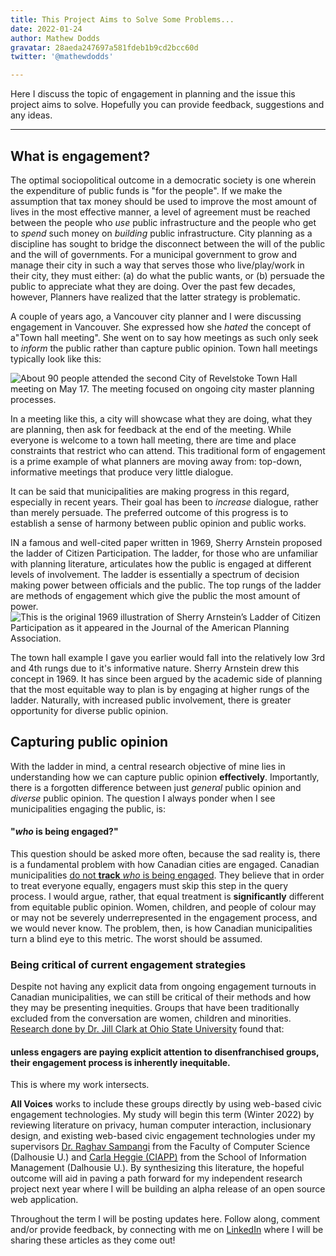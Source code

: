 ```yaml
---
title: This Project Aims to Solve Some Problems...
date: 2022-01-24
author: Mathew Dodds
gravatar: 28aeda247697a581fdeb1b9cd2bcc60d
twitter: '@mathewdodds'

---
```


Here I discuss the topic of engagement in planning and the issue this project aims to solve. Hopefully you can provide feedback, suggestions and any ideas.

---

## What is engagement?

 The optimal sociopolitical outcome in a democratic society is one wherein the expenditure of public funds is "for the people". If we make the assumption that tax money should be used to improve the most amount of lives in the most effective manner, a level of agreement must be reached between the people who *use* public infrastructure and the people who get to *spend* such money on *building* public infrastructure. City planning as a discipline has sought to bridge the disconnect between the will of the public and the will of governments.   For a municipal government to grow and manage their city in such a way that serves those who live/play/work in their city, they must either: (a) do what the public wants, or (b) persuade the public to appreciate what they are doing. Over the past few decades, however, Planners have realized that the latter strategy is problematic.

A couple of years ago, a Vancouver city planner and I were discussing engagement in Vancouver. She expressed how she *hated* the concept of a"Town hall meeting". She went on to say how meetings as such only seek to *inform* the public rather than capture public opinion. Town hall meetings typically look like this:

![About 90 people attended the second City of Revelstoke Town Hall meeting on May 17. The meeting focused on ongoing city master planning processes.](https://1aerk2ndr9h3oblpk2na76i1-wpengine.netdna-ssl.com/wp-content/uploads/2017/05/10955revelstokeTownHall2.jpg)

In a meeting like this, a city will showcase what they are doing, what they are planning, then ask for feedback at the end of the meeting. While everyone is welcome to a town hall meeting, there are time and place constraints that restrict who can attend. This traditional form of engagement is a prime example of what planners are moving away from: top-down, informative meetings that produce very little dialogue.

It can be said that municipalities are making progress in this regard, especially in recent years. Their goal has been to *increase* dialogue, rather than merely persuade. The preferred outcome of this progress is to establish a sense of harmony between public opinion and public works. 

IN a famous and well-cited paper written in 1969, Sherry Arnstein proposed the ladder of Citizen Participation. The ladder, for those who are unfamiliar with planning literature, articulates how the public is engaged at different levels of involvement. The ladder is essentially a spectrum of decision making power between officials and the public. The top rungs of the ladder are methods of engagement which give the public the most amount of power.![This is the original 1969 illustration of Sherry Arnstein’s Ladder of Citizen Participation as it appeared in the Journal of the American Planning Association.](https://organizingengagement.org/wp-content/uploads/2019/07/Ladder-of-Citizen-Participation-Illustration-Sherry-Arnstein-1969-Journal-of-the-American-Planning-Association.jpg)

The town hall example I gave you earlier would fall into the relatively low 3rd and 4th rungs due to it's informative nature. Sherry Arnstein drew this concept in 1969. It has since been argued by the academic side of planning that the most equitable way to plan is by engaging at higher rungs of the ladder. Naturally, with increased public involvement, there is greater opportunity for diverse public opinion.

## Capturing public opinion

With the ladder in mind, a central research objective of mine lies in understanding how we can capture public opinion **effectively**. Importantly, there is a forgotten difference between just *general* public opinion and *diverse* public opinion. The question I always ponder when I see municipalities engaging the public, is: 

#### "*who* is being engaged?"

This question should be asked more often, because the sad reality is, there is a fundamental problem with how Canadian cities are engaged. Canadian municipalities  [do not **track** *who* is being engaged](https://tspace.library.utoronto.ca/handle/1807/79195). They believe that in order to treat everyone equally, engagers must skip this step in the query process. I would argue, rather, that equal treatment is **significantly** different from equitable public opinion.  Women, children, and people of colour may or may not be severely underrepresented in the engagement process, and we would never know. The problem, then, is how Canadian municipalities turn a blind eye to this metric. The worst should be assumed. 

### Being critical of current engagement strategies

Despite not having any explicit data from ongoing engagement turnouts in Canadian municipalities, we can still be critical of their methods and how they may be presenting inequities. Groups that have been traditionally excluded from the conversation are women, children and minorities. [Research done by Dr. Jill Clark at Ohio State University](https://www.researchgate.net/publication/320827557_Designing_Public_Participation_Managing_Problem_Settings_and_Social_Equity) found that:

#### unless engagers are paying explicit attention to disenfranchised groups, their engagement process is inherently inequitable. 

This is where my work intersects. 

**All Voices** works to include these groups directly by using web-based civic engagement technologies. My study will begin this term (Winter 2022) by reviewing literature on privacy, human computer interaction, inclusionary design, and existing web-based civic engagement technologies under my supervisors [Dr. Raghav Sampangi](https://www.dal.ca/faculty/computerscience/faculty-staff/raghav-sampangi.html) from the Faculty of Computer Science (Dalhousie U.) and [Carla Heggie (CIAPP)](https://www.dal.ca/faculty/management/school-of-information-management/faculty-staff/faculty/carla-heggie.html) from the School of Information Management (Dalhousie U.). By synthesizing this literature, the hopeful outcome will aid in paving a path forward for my independent research project next year where I will be building an alpha release of an open source web application. 

Throughout the term I will be posting updates here. Follow along, comment and/or provide feedback, by connecting with me on [LinkedIn](https://www.linkedin.com/in/mathew-dodds-6127a0125) where I will be sharing these articles as they come out!


